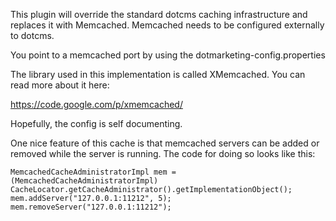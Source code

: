 This plugin will override the standard dotcms caching infrastructure and replaces it
with Memcached.  Memcached needs to be configured externally to dotcms.

You point to a memcached port by using the dotmarketing-config.properties

The library used in this implementation is called XMemcached.  You can read more about it
here:

https://code.google.com/p/xmemcached/

Hopefully, the config is self documenting.

One nice feature of this cache is that memcached servers can be added or removed while
the server is running.  The code for doing so looks like this:

```
MemcachedCacheAdministratorImpl mem = (MemcachedCacheAdministratorImpl) CacheLocator.getCacheAdministrator().getImplementationObject();
mem.addServer("127.0.0.1:11212", 5);
mem.removeServer("127.0.0.1:11212");
```
